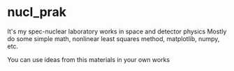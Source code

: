 # nucl_prak
It's my spec-nuclear laboratory works in space and detector physics
Mostly do some simple math, nonlinear least squares method, matplotlib, numpy, etc. 

You can use ideas from this materials in your own works
